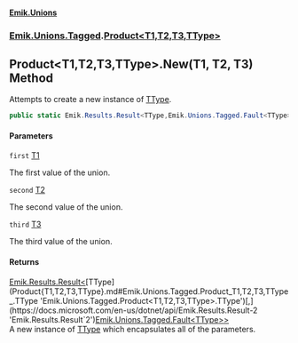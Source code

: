 #### [Emik.Unions](index.md 'index')
### [Emik.Unions.Tagged](Emik.Unions.Tagged.md 'Emik.Unions.Tagged').[Product&lt;T1,T2,T3,TType&gt;](Product{T1,T2,T3,TType}.md 'Emik.Unions.Tagged.Product<T1,T2,T3,TType>')

## Product<T1,T2,T3,TType>.New(T1, T2, T3) Method

Attempts to create a new instance of [TType](Product{T1,T2,T3,TType}.md#Emik.Unions.Tagged.Product_T1,T2,T3,TType_.TType 'Emik.Unions.Tagged.Product<T1,T2,T3,TType>.TType').

```csharp
public static Emik.Results.Result<TType,Emik.Unions.Tagged.Fault<TType>> New(T1 first, T2 second, T3 third);
```
#### Parameters

<a name='Emik.Unions.Tagged.Product_T1,T2,T3,TType_.New(T1,T2,T3).first'></a>

`first` [T1](Product{T1,T2,T3,TType}.md#Emik.Unions.Tagged.Product_T1,T2,T3,TType_.T1 'Emik.Unions.Tagged.Product<T1,T2,T3,TType>.T1')

The first value of the union.

<a name='Emik.Unions.Tagged.Product_T1,T2,T3,TType_.New(T1,T2,T3).second'></a>

`second` [T2](Product{T1,T2,T3,TType}.md#Emik.Unions.Tagged.Product_T1,T2,T3,TType_.T2 'Emik.Unions.Tagged.Product<T1,T2,T3,TType>.T2')

The second value of the union.

<a name='Emik.Unions.Tagged.Product_T1,T2,T3,TType_.New(T1,T2,T3).third'></a>

`third` [T3](Product{T1,T2,T3,TType}.md#Emik.Unions.Tagged.Product_T1,T2,T3,TType_.T3 'Emik.Unions.Tagged.Product<T1,T2,T3,TType>.T3')

The third value of the union.

#### Returns
[Emik.Results.Result&lt;](https://docs.microsoft.com/en-us/dotnet/api/Emik.Results.Result-2 'Emik.Results.Result`2')[TType](Product{T1,T2,T3,TType}.md#Emik.Unions.Tagged.Product_T1,T2,T3,TType_.TType 'Emik.Unions.Tagged.Product<T1,T2,T3,TType>.TType')[,](https://docs.microsoft.com/en-us/dotnet/api/Emik.Results.Result-2 'Emik.Results.Result`2')[Emik.Unions.Tagged.Fault&lt;](Fault{T}.md 'Emik.Unions.Tagged.Fault<T>')[TType](Product{T1,T2,T3,TType}.md#Emik.Unions.Tagged.Product_T1,T2,T3,TType_.TType 'Emik.Unions.Tagged.Product<T1,T2,T3,TType>.TType')[&gt;](Fault{T}.md 'Emik.Unions.Tagged.Fault<T>')[&gt;](https://docs.microsoft.com/en-us/dotnet/api/Emik.Results.Result-2 'Emik.Results.Result`2')  
A new instance of [TType](Product{T1,T2,T3,TType}.md#Emik.Unions.Tagged.Product_T1,T2,T3,TType_.TType 'Emik.Unions.Tagged.Product<T1,T2,T3,TType>.TType') which encapsulates all of the parameters.